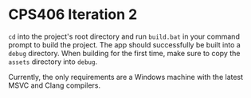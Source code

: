 # CPS406 Iteration 2

```cd``` into the project's root directory and run ```build.bat``` in your command prompt to build the project. The app should successfully be built into a ```debug``` directory.
When building for the first time, make sure to copy the ```assets``` directory into ```debug```.

Currently, the only requirements are a Windows machine with the latest MSVC and Clang compilers.